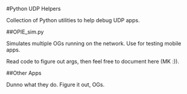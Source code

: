 #Python UDP Helpers

Collection of Python utilities to help debug UDP apps.

##OPIE_sim.py

Simulates multiple OGs running on the network. Use for testing mobile apps.

Read code to figure out args, then feel free to document here (MK :)).
 
##Other Apps

Dunno what they do. Figure it out, OGs.


